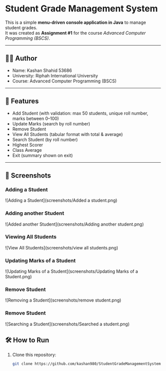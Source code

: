 # Student Grade Management System

This is a simple **menu-driven console application in Java** to manage student grades.  
It was created as **Assignment #1** for the course *Advanced Computer Programming (BSCS)*.

---

## 👨‍💻 Author
- Name: Kashan Shahid 53686 
- University: Riphah International University  
- Course: Advanced Computer Programming (BSCS)  

---

## 📌 Features
- Add Student (with validation: max 50 students, unique roll number, marks between 0–100)  
- Update Marks (search by roll number)  
- Remove Student  
- View All Students (tabular format with total & average)  
- Search Student (by roll number)  
- Highest Scorer  
- Class Average  
- Exit (summary shown on exit)  

---

## 📸 Screenshots

### Adding a Student
![Adding a Student](screenshots/Added a student.png)

### Adding another Student
![Added another Student](screenshots/Adding another student.png)

### Viewing All Students
![View All Students](screenshots/view all students.png)

### Updating Marks of a Student
![Updating Marks of a Student](screenshots/Updating Marks of a Student.png)


### Remove Student
![Removing a Student](screenshots/remove student.png)

### Remove Student
![Searching a Student](screenshots/Searched a student.png)


## 🛠️ How to Run
1. Clone this repository:
   ```bash
   git clone https://github.com/kashan980/StudentGradeManagementSystem.git
